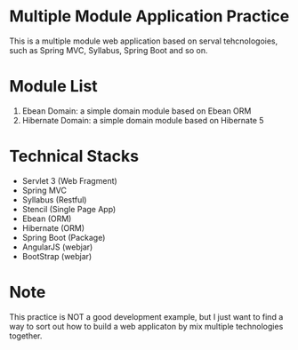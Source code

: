 # Multiple Module Application Practice

This is a multiple module web application based on serval tehcnologoies, such as Spring MVC, Syllabus, Spring Boot and so on.

# Module List
1. Ebean Domain: a simple domain module based on Ebean ORM
2. Hibernate Domain: a simple domain module based on Hibernate 5


# Technical Stacks
- Servlet 3 (Web Fragment)
- Spring MVC
- Syllabus (Restful)
- Stencil (Single Page App)
- Ebean (ORM)
- Hibernate (ORM)
- Spring Boot (Package)
- AngularJS (webjar)
- BootStrap (webjar)

# Note
This practice is NOT a good development example, but I just want to find a way to sort out how to build a web applicaton by mix multiple technologies together.